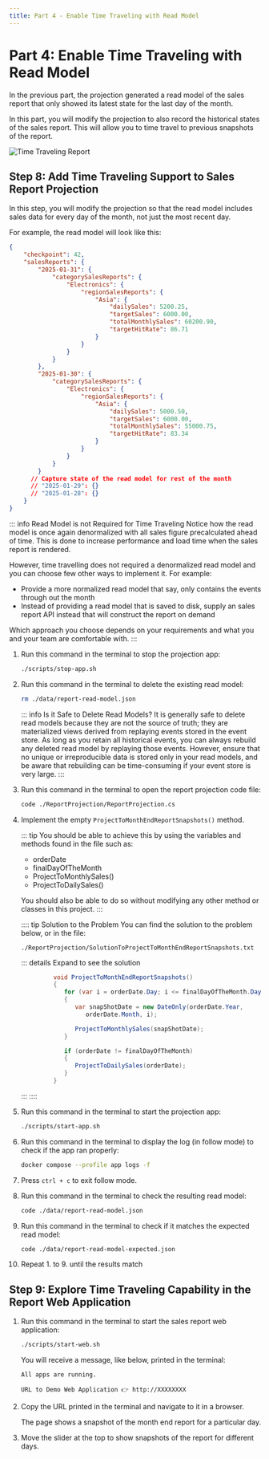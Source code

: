 ```yaml
---
title: Part 4 - Enable Time Traveling with Read Model 
---
```


# Part 4: Enable Time Traveling with Read Model

In the previous part, the projection generated a read model of the sales report that only showed its latest state for the last day of the month.

In this part, you will modify the projection to also record the historical states of the sales report. This will allow you to time travel to previous snapshots of the report.

![Time Traveling Report](./images/time-travel-report.gif)

## Step 8: Add Time Traveling Support to Sales Report Projection 

In this step, you will modify the projection so that the read model includes sales data for every day of the month, not just the most recent day.

For example, the read model will look like this:
   
```json
{
	"checkpoint": 42,
	"salesReports": {
		"2025-01-31": {
			"categorySalesReports": {
				"Electronics": {
					"regionSalesReports": {
						"Asia": {
							"dailySales": 5200.25,
							"targetSales": 6000.00,
							"totalMonthlySales": 60200.90,
							"targetHitRate": 86.71
						}
					}
				}
			}
		},    
		"2025-01-30": {
			"categorySalesReports": {
				"Electronics": {
					"regionSalesReports": {
						"Asia": {
							"dailySales": 5000.50,
							"targetSales": 6000.00,
							"totalMonthlySales": 55000.75,
							"targetHitRate": 83.34
						}
					}
				}
			}
		}
      // Capture state of the read model for rest of the month
      // "2025-01-29": {}
      // "2025-01-28": {}
	}
}
```

::: info Read Model is not Required for Time Traveling
Notice how the read model is once again denormalized with all sales figure precalculated ahead of time. This is done to increase performance and load time when the sales report is rendered.

However, time travelling does not required a denormalized read model and you can choose few other ways to implement it. For example:
- Provide a more normalized read model that say, only contains the events through out the month
- Instead of providing a read model that is saved to disk, supply an sales report API instead that will construct the report on demand

Which approach you choose depends on your requirements and what you and your team are comfortable with.
:::

1. Run this command in the terminal to stop the projection app:

   ```sh
   ./scripts/stop-app.sh
   ```

2. Run this command in the terminal to delete the existing read model:

   ```sh
   rm ./data/report-read-model.json
   ```

   ::: info Is it Safe to Delete Read Models?
   It is generally safe to delete read models because they are not the source of truth; they are materialized views derived from replaying events stored in the event store. As long as you retain all historical events, you can always rebuild any deleted read model by replaying those events. However, ensure that no unique or irreproducible data is stored only in your read models, and be aware that rebuilding can be time-consuming if your event store is very large. 
   :::

3. Run this command in the terminal to open the report projection code file:

   ```sh
   code ./ReportProjection/ReportProjection.cs
   ```

4. Implement the empty `ProjectToMonthEndReportSnapshots()` method.

   ::: tip
   You should be able to achieve this by using the variables and methods found in the file such as:
   - orderDate
   - finalDayOfTheMonth
   - ProjectToMonthlySales()
   - ProjectToDailySales()

   You should also be able to do so without modifying any
   other method or classes in this project.
   :::

   :::: tip Solution to the Problem
   You can find the solution to the problem below, or in the file:
   
    `./ReportProjection/SolutionToProjectToMonthEndReportSnapshots.txt`

   ::: details Expand to see the solution
   ```cs
            void ProjectToMonthEndReportSnapshots()
            {
               for (var i = orderDate.Day; i <= finalDayOfTheMonth.Day - 1; i++)   // For each subsequent day in the month after the order date
               {
                  var snapShotDate = new DateOnly(orderDate.Year,
                     orderDate.Month, i);

                  ProjectToMonthlySales(snapShotDate);                            // Project the monthly sales to a snapshot of the report
               }

               if (orderDate != finalDayOfTheMonth)                                // Don't project daily sales if the order date
               {                                                                   // is the final day of the month
                  ProjectToDailySales(orderDate);                                 // since it is already projected
               }                                                                   // by ProjectToMonthEndReport
            }
   ```
   :::
   ::::

5. Run this command in the terminal to start the projection app:

   ```sh
   ./scripts/start-app.sh
   ```

6. Run this command in the terminal to display the log (in follow mode) to check if the app ran properly:

   ```sh
   docker compose --profile app logs -f
   ```

7. Press `ctrl + c` to exit follow mode.

8. Run this command in the terminal to check the resulting read model:

   ```sh
   code ./data/report-read-model.json
   ```

9. Run this command in the terminal to check if it matches the expected read model:
   
   ```sh
   code ./data/report-read-model-expected.json
   ```

10. Repeat 1. to 9. until the results match


## Step 9: Explore Time Traveling Capability in the Report Web Application

1. Run this command in the terminal to start the sales report web application:
   
   ```sh
   ./scripts/start-web.sh
   ```

   You will receive a message, like below, printed in the terminal:

   ```
   All apps are running.

   URL to Demo Web Application 👉 http://XXXXXXXX
   ```

2. Copy the URL printed in the terminal and navigate to it in a browser.

   The page shows a snapshot of the month end report for a particular day.

3. Move the slider at the top to show snapshots of the report for different days.